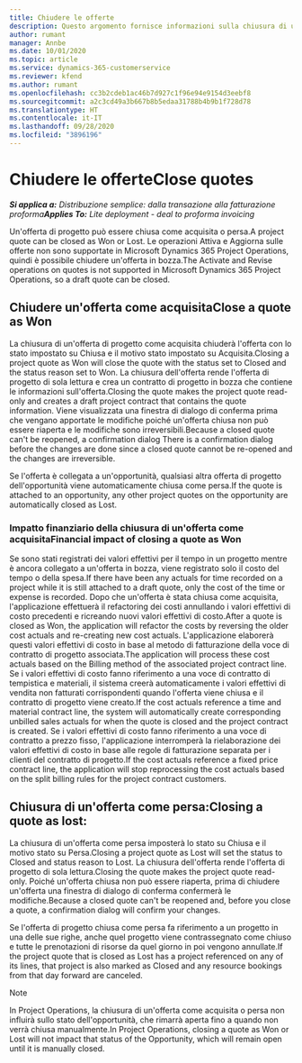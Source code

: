 ```yaml
---
title: Chiudere le offerte
description: Questo argomento fornisce informazioni sulla chiusura di un'offerta in Project Operations.
author: rumant
manager: Annbe
ms.date: 10/01/2020
ms.topic: article
ms.service: dynamics-365-customerservice
ms.reviewer: kfend
ms.author: rumant
ms.openlocfilehash: cc3b2cdeb1ac46b7d927c1f96e94e9154d3eebf8
ms.sourcegitcommit: a2c3cd49a3b667b8b5edaa31788b4b9b1f728d78
ms.translationtype: HT
ms.contentlocale: it-IT
ms.lasthandoff: 09/28/2020
ms.locfileid: "3896196"
---
```

# <a name="close-quotes"></a><span data-ttu-id="58b38-103">Chiudere le offerte</span><span class="sxs-lookup"><span data-stu-id="58b38-103">Close quotes</span></span> 

<span data-ttu-id="58b38-104">_**Si applica a:** Distribuzione semplice: dalla transazione alla fatturazione proforma_</span><span class="sxs-lookup"><span data-stu-id="58b38-104">_**Applies To:** Lite deployment - deal to proforma invoicing_</span></span>

<span data-ttu-id="58b38-105">Un'offerta di progetto può essere chiusa come acquisita o persa.</span><span class="sxs-lookup"><span data-stu-id="58b38-105">A project quote can be closed as Won or Lost.</span></span> <span data-ttu-id="58b38-106">Le operazioni Attiva e Aggiorna sulle offerte non sono supportate in Microsoft Dynamics 365 Project Operations, quindi è possibile chiudere un'offerta in bozza.</span><span class="sxs-lookup"><span data-stu-id="58b38-106">The Activate and Revise operations on quotes is not supported in Microsoft Dynamics 365 Project Operations, so a draft quote can be closed.</span></span>

## <a name="close-a-quote-as-won"></a><span data-ttu-id="58b38-107">Chiudere un'offerta come acquisita</span><span class="sxs-lookup"><span data-stu-id="58b38-107">Close a quote as Won</span></span>

<span data-ttu-id="58b38-108">La chiusura di un'offerta di progetto come acquisita chiuderà l'offerta con lo stato impostato su Chiusa e il motivo stato impostato su Acquisita.</span><span class="sxs-lookup"><span data-stu-id="58b38-108">Closing a project quote as Won will close the quote with the status set to Closed and the status reason set to Won.</span></span> <span data-ttu-id="58b38-109">La chiusura dell'offerta rende l'offerta di progetto di sola lettura e crea un contratto di progetto in bozza che contiene le informazioni sull'offerta.</span><span class="sxs-lookup"><span data-stu-id="58b38-109">Closing the quote makes the project quote read-only and creates a draft project contract that contains the quote information.</span></span> <span data-ttu-id="58b38-110">Viene visualizzata una finestra di dialogo di conferma prima che vengano apportate le modifiche poiché un'offerta chiusa non può essere riaperta e le modifiche sono irreversibili.</span><span class="sxs-lookup"><span data-stu-id="58b38-110">Because a closed quote can't be reopened, a confirmation dialog There is a confirmation dialog before the changes are done since a closed quote cannot be re-opened and the changes are irreversible.</span></span>

<span data-ttu-id="58b38-111">Se l'offerta è collegata a un'opportunità, qualsiasi altra offerta di progetto dell'opportunità viene automaticamente chiusa come persa.</span><span class="sxs-lookup"><span data-stu-id="58b38-111">If the quote is attached to an opportunity, any other project quotes on the opportunity are automatically closed as Lost.</span></span>

### <a name="financial-impact-of-closing-a-quote-as-won"></a><span data-ttu-id="58b38-112">Impatto finanziario della chiusura di un'offerta come acquisita</span><span class="sxs-lookup"><span data-stu-id="58b38-112">Financial impact of closing a quote as Won</span></span>

<span data-ttu-id="58b38-113">Se sono stati registrati dei valori effettivi per il tempo in un progetto mentre è ancora collegato a un'offerta in bozza, viene registrato solo il costo del tempo o della spesa.</span><span class="sxs-lookup"><span data-stu-id="58b38-113">If there have been any actuals for time recorded on a project while it is still attached to a draft quote, only the cost of the time or expense is recorded.</span></span> <span data-ttu-id="58b38-114">Dopo che un'offerta è stata chiusa come acquisita, l'applicazione effettuerà il refactoring dei costi annullando i valori effettivi di costo precedenti e ricreando nuovi valori effettivi di costo.</span><span class="sxs-lookup"><span data-stu-id="58b38-114">After a quote is closed as Won, the application will refactor the costs by reversing the older cost actuals and re-creating new cost actuals.</span></span> <span data-ttu-id="58b38-115">L'applicazione elaborerà questi valori effettivi di costo in base al metodo di fatturazione della voce di contratto di progetto associata.</span><span class="sxs-lookup"><span data-stu-id="58b38-115">The application will process these cost actuals based on the Billing method of the associated project contract line.</span></span> <span data-ttu-id="58b38-116">Se i valori effettivi di costo fanno riferimento a una voce di contratto di tempistica e materiali, il sistema creerà automaticamente i valori effettivi di vendita non fatturati corrispondenti quando l'offerta viene chiusa e il contratto di progetto viene creato.</span><span class="sxs-lookup"><span data-stu-id="58b38-116">If the cost actuals reference a time and material contract line, the system will automatically create corresponding unbilled sales actuals for when the quote is closed and the project contract is created.</span></span> <span data-ttu-id="58b38-117">Se i valori effettivi di costo fanno riferimento a una voce di contratto a prezzo fisso, l'applicazione interromperà la rielaborazione dei valori effettivi di costo in base alle regole di fatturazione separata per i clienti del contratto di progetto.</span><span class="sxs-lookup"><span data-stu-id="58b38-117">If the cost actuals reference a fixed price contract line, the application will stop reprocessing the cost actuals based on the split billing rules for the project contract customers.</span></span>

## <a name="closing-a-quote-as-lost"></a><span data-ttu-id="58b38-118">Chiusura di un'offerta come persa:</span><span class="sxs-lookup"><span data-stu-id="58b38-118">Closing a quote as lost:</span></span>

<span data-ttu-id="58b38-119">La chiusura di un'offerta come persa imposterà lo stato su Chiusa e il motivo stato su Persa.</span><span class="sxs-lookup"><span data-stu-id="58b38-119">Closing a project quote as Lost will set the status to Closed and status reason to Lost.</span></span> <span data-ttu-id="58b38-120">La chiusura dell'offerta rende l'offerta di progetto di sola lettura.</span><span class="sxs-lookup"><span data-stu-id="58b38-120">Closing the quote makes the project quote read-only.</span></span> <span data-ttu-id="58b38-121">Poiché un'offerta chiusa non può essere riaperta, prima di chiudere un'offerta una finestra di dialogo di conferma confermerà le modifiche.</span><span class="sxs-lookup"><span data-stu-id="58b38-121">Because a closed quote can't be reopened and, before you close a quote, a confirmation dialog will confirm your changes.</span></span>

<span data-ttu-id="58b38-122">Se l'offerta di progetto chiusa come persa fa riferimento a un progetto in una delle sue righe, anche quel progetto viene contrassegnato come chiuso e tutte le prenotazioni di risorse da quel giorno in poi vengono annullate.</span><span class="sxs-lookup"><span data-stu-id="58b38-122">If the project quote that is closed as Lost has a project referenced on any of its lines, that project is also marked as Closed and any resource bookings from that day forward are canceled.</span></span>

> [!NOTE]
> <span data-ttu-id="58b38-123">In Project Operations, la chiusura di un'offerta come acquisita o persa non influirà sullo stato dell'opportunità, che rimarrà aperta fino a quando non verrà chiusa manualmente.</span><span class="sxs-lookup"><span data-stu-id="58b38-123">In Project Operations, closing a quote as Won or Lost will not impact that status of the Opportunity, which will remain open until it is manually closed.</span></span>
